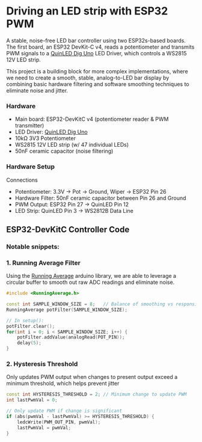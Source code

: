 # Driving an LED strip with ESP32 PWM

A stable, noise-free LED bar controller using two ESP32s-based boards. The first board, an ESP32 DevKit-C v4, reads a potentiometer and transmits PWM signals to a [QuinLED Dig Uno](https://quinled.info/pre-assembled-quinled-dig-uno/) LED Driver, which controls a WS2815 12V LED strip.

This project is a building block for more complex implementations, where we need to create a smooth, stable, analog-to-LED bar display by combining basic hardware filtering and software smoothing techniques to eliminate noise and jitter.

### Hardware

-   Main board: ESP32-DevKitC v4 (potentiometer reader & PWM transmitter)
-   LED Driver: [QuinLED Dig Uno](https://quinled.info/pre-assembled-quinled-dig-uno/) 
-   10kΩ 3V3 Potentiometer
-   WS2815 12V LED strip (w/ 47 individual LEDs)
-   50nF ceramic capacitor (noise filtering)

### Hardware Setup

Connections

- Potentiometer: 3.3V → Pot → Ground, Wiper → ESP32 Pin 26
- Hardware Filter: 50nF ceramic capacitor between Pin 26 and Ground
- PWM Output: ESP32 Pin 27 → QuinLED Pin 12
- LED Strip: QuinLED Pin 3 → WS2812B Data Line

## ESP32-DevKitC Controller Code 

### Notable snippets:

### 1. Running Average Filter

Using the [Running Average](https://github.com/RobTillaart/RunningAverage) arduino library, we are able to leverage a circular buffer to smooth out raw ADC readings and eliminate noise. 

```cpp
#include <RunningAverage.h>

const int SAMPLE_WINDOW_SIZE = 8;   // Balance of smoothing vs responsiveness
RunningAverage potFilter(SAMPLE_WINDOW_SIZE);

// In setup():
potFilter.clear();
for(int i = 0; i < SAMPLE_WINDOW_SIZE; i++) {
    potFilter.addValue(analogRead(POT_PIN));
    delay(5);
}
```

### 2. Hysteresis Threshold

Only updates PWM output when changes to present output exceed a minimum threshold, which helps prevent jitter

```cpp
const int HYSTERESIS_THRESHOLD = 2; // Minimum change to update PWM
int lastPwmVal = 0;

// Only update PWM if change is significant
if (abs(pwmVal - lastPwmVal) >= HYSTERESIS_THRESHOLD) {
    ledcWrite(PWM_OUT_PIN, pwmVal);
    lastPwmVal = pwmVal;
}
```


